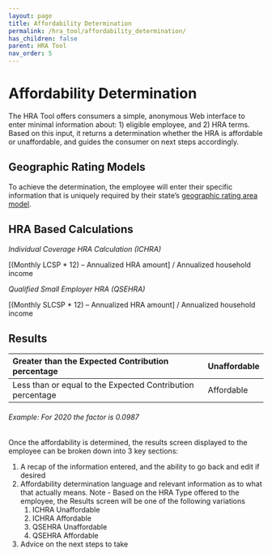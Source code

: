 ```yaml
---
layout: page
title: Affordability Determination
permalink: /hra_tool/affordability_determination/
has_children: false
parent: HRA Tool
nav_order: 5
---
```


#  Affordability Determination

The HRA Tool offers consumers a simple, anonymous Web interface to enter minimal information about: 1) eligible employee, and 2) HRA terms. Based on this input, it returns a determination whether the HRA is affordable or unaffordable, and guides the consumer on next steps accordingly.

## Geographic Rating Models

To achieve the determination, the employee will enter their specific information that is uniquely required by their state’s [geographic rating area model](..features-page---configure-hra-tool-calculations). 

## HRA Based Calculations

_Individual Coverage HRA Calculation (ICHRA)_

[(Monthly LCSP * 12) – Annualized HRA amount] / Annualized household income


_Qualified Small Employer HRA (QSEHRA)_

[(Monthly SLCSP * 12) – Annualized HRA amount] / Annualized household income

## Results

| Greater than the Expected Contribution percentage | Unaffordable 
|:------------------------------------------------- |:------------ 
| Less than or equal to the  Expected Contribution percentage | Affordable

###### Example: For 2020 the factor is 0.0987

Once the affordability is determined, the results screen displayed to the employee can be broken down into 3 key sections:

1.	A recap of the information entered, and the ability to go back and edit if desired
1.	Affordability determination language and relevant information as to what that actually means. Note - Based on the HRA Type offered to the employee, the Results screen will be one of the following variations
    1. ICHRA Unaffordable
    1. ICHRA Affordable
    1. QSEHRA Unaffordable
    1. QSEHRA Affordable
1.  Advice on the next steps to take








